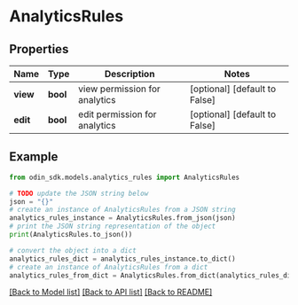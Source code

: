 # AnalyticsRules


## Properties

Name | Type | Description | Notes
------------ | ------------- | ------------- | -------------
**view** | **bool** | view permission for analytics | [optional] [default to False]
**edit** | **bool** | edit permission for analytics | [optional] [default to False]

## Example

```python
from odin_sdk.models.analytics_rules import AnalyticsRules

# TODO update the JSON string below
json = "{}"
# create an instance of AnalyticsRules from a JSON string
analytics_rules_instance = AnalyticsRules.from_json(json)
# print the JSON string representation of the object
print(AnalyticsRules.to_json())

# convert the object into a dict
analytics_rules_dict = analytics_rules_instance.to_dict()
# create an instance of AnalyticsRules from a dict
analytics_rules_from_dict = AnalyticsRules.from_dict(analytics_rules_dict)
```
[[Back to Model list]](../README.md#documentation-for-models) [[Back to API list]](../README.md#documentation-for-api-endpoints) [[Back to README]](../README.md)


